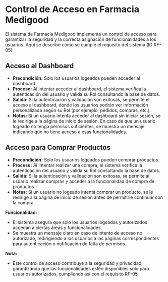 # Control de Acceso en Farmacia Medigood

El sistema de Farmacia Medigood implementa un control de acceso para garantizar la seguridad y la correcta asignación de funcionalidades a los usuarios. Aquí se describe cómo se cumple el requisito del sistema (ID RF-05):

## Acceso al Dashboard
- **Precondición:** Solo los usuarios logeados pueden acceder al dashboard.
- **Proceso:** Al intentar acceder al dashboard, el sistema verifica la autenticación del usuario y valida su Rol consultando la base de datos.
- **Salida:** Si la autenticación y validación son exitosas, se permite el acceso al dashboard, donde los usuarios podrán ver información personalizada según su Rol (por ejemplo, pedidos, compras, etc.).
- **Notas:** Si un usuario intenta acceder al dashboard sin iniciar sesión, se le redirige a la página de inicio de sesión. En caso de que un usuario logeado no tenga permisos suficientes, se muestra un mensaje indicando que no tiene acceso a esas funcionalidades.

## Acceso para Comprar Productos
- **Precondición:** Solo los usuarios logeados pueden comprar productos.
- **Proceso:** Al intentar realizar una compra, el sistema verifica la autenticación del usuario y valida su Rol consultando la base de datos.
- **Salida:** Si la autenticación y validación son exitosas, se permite al usuario realizar compras y acceder a la funcionalidad de compra de productos.
- **Notas:** Si un usuario no logeado intenta comprar un producto, se le redirige a la página de inicio de sesión antes de permitirle continuar con la compra.

**Funcionalidad:**
- El sistema asegura que solo los usuarios logeados y autorizados accedan a ciertas áreas y funcionalidades.
- Se muestra un mensaje claro en caso de intento de acceso no autorizado, redirigiendo a los usuarios a las páginas correspondientes para autenticación o notificación de falta de permisos.

**Nota:**
- Este control de acceso contribuye a la seguridad y privacidad, garantizando que las funcionalidades estén disponibles solo para usuarios autorizados, cumpliendo así con el requisito RF-05.